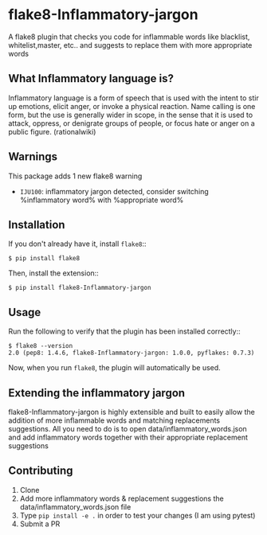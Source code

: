 # flake8-Inflammatory-jargon


A flake8 plugin that checks you code for inflammable words like blacklist, whitelist,master, etc.. and suggests to replace them with more appropriate words

## What Inflammatory language is?
Inflammatory language is a form of speech that is used with the intent to stir up emotions, elicit anger, or invoke a physical reaction. Name calling is one form, but the use is generally wider in scope, in the sense that it is used to attack, oppress, or denigrate groups of people, or focus hate or anger on a public figure. (rationalwiki)

## Warnings
This package adds 1 new flake8 warning

-  ``IJU100``: inflammatory jargon detected, consider switching %inflammatory word% with %appropriate word%

Installation
------------

If you don't already have it, install ``flake8``::

    $ pip install flake8

Then, install the extension::

    $ pip install flake8-Inflammatory-jargon

Usage
-----

Run the following to verify that the plugin has been installed correctly::

    $ flake8 --version
    2.0 (pep8: 1.4.6, flake8-Inflammatory-jargon: 1.0.0, pyflakes: 0.7.3)

Now, when you run ``flake8``, the plugin will automatically be used.
## Extending the inflammatory jargon
flake8-Inflammatory-jargon is highly extensible and built to easily allow the addition of more inflammable words and matching replacements suggestions. All you need to do is to open data/inflammatory_words.json and add inflammatory words together with their appropriate replacement suggestions

## Contributing
1. Clone
2. Add more inflammatory words & replacement suggestions the data/inflammatory_words.json file
3. Type `pip install -e .` in order to test your changes (I am using pytest)
3. Submit a PR
